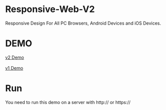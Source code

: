 Responsive-Web-V2
============

Responsive Design For All PC Browsers, Android Devices and iOS Devices.

DEMO
============

<a href="http://mawaliya.com/projects/responsivewebv2/">v2 Demo</a>
<br /><br />
<a href="http://mawaliya.com/projects/responsiveweb/">v1 Demo</a>

Run
============

You need to run this demo on a server with http:// or https://